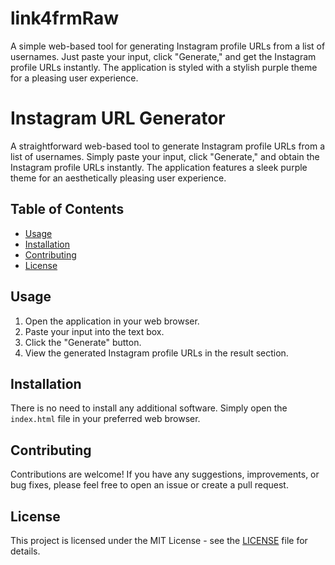 # link4frmRaw


A simple web-based tool for generating Instagram profile URLs from a list of usernames. Just paste your input, click "Generate," and get the Instagram profile URLs instantly. The application is styled with a stylish purple theme for a pleasing user experience.



# Instagram URL Generator

A straightforward web-based tool to generate Instagram profile URLs from a list of usernames. Simply paste your input, click "Generate," and obtain the Instagram profile URLs instantly. The application features a sleek purple theme for an aesthetically pleasing user experience.

## Table of Contents
- [Usage](#usage)
- [Installation](#installation)
- [Contributing](#contributing)
- [License](#license)

## Usage

1. Open the application in your web browser.
2. Paste your input into the text box.
3. Click the "Generate" button.
4. View the generated Instagram profile URLs in the result section.


## Installation

There is no need to install any additional software. Simply open the `index.html` file in your preferred web browser.

## Contributing

Contributions are welcome! If you have any suggestions, improvements, or bug fixes, please feel free to open an issue or create a pull request.

## License

This project is licensed under the MIT License - see the [LICENSE](LICENSE) file for details.
